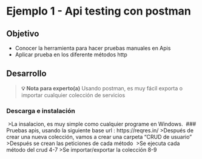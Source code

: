 # Ejemplo 1 - Api testing con postman

## Objetivo

* Conocer la herramienta para hacer pruebas manuales en Apis
* Aplicar prueba en los diferente métodos http

## Desarrollo

>**💡 Nota para experto(a)**
> Usando postman, es muy fácil exporta o importar cualquier colección de servicios

### Descarga e instalación
<img>
>La insalacion, es muy simple como cualquier programe en Windows.
<img>
### Pruebas apis, usando la siguiente base url : https://reqres.in/
>Después de crear una nueva colección, vamos a crear una carpeta “CRUD de usuario”
<img>
>Después se crean las peticiones de cada método
<IMG>
>Se ejecuta cada método del crud 
<IMG>4-7
>Se importar/exportar la colección
<img>8-9
